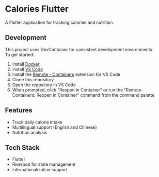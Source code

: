 # Calories Flutter

A Flutter application for tracking calories and nutrition.

## Development

This project uses DevContainer for consistent development environments. To get started:

1. Install [Docker](https://www.docker.com/products/docker-desktop)
2. Install [VS Code](https://code.visualstudio.com/)
3. Install the [Remote - Containers](https://marketplace.visualstudio.com/items?itemName=ms-vscode-remote.remote-containers) extension for VS Code
4. Clone this repository
5. Open the repository in VS Code
6. When prompted, click "Reopen in Container" or run the "Remote-Containers: Reopen in Container" command from the command palette

## Features

- Track daily calorie intake
- Multilingual support (English and Chinese)
- Nutrition analysis

## Tech Stack

- Flutter
- Riverpod for state management
- Internationalization support
